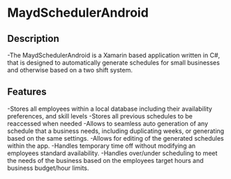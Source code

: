 # MaydSchedulerAndroid
## Description
-The MaydSchedulerAndroid is a Xamarin based application written in C#, that is designed to automatically generate schedules for small businesses and otherwise based on a two shift system.
## Features
-Stores all employees within a local database including their availability preferences, and skill levels
-Stores all previous schedules to be reaccessed when needed
-Allows to seamless auto generation of any schedule that a business needs, including duplicating weeks, or generating based on the same settings.
-Allows for editing of the generated schedules within the app.
-Handles temporary time off without modifying an employees standard availability.
-Handles over/under scheduling to meet the needs of the business based on the employees target hours and business budget/hour limits.
